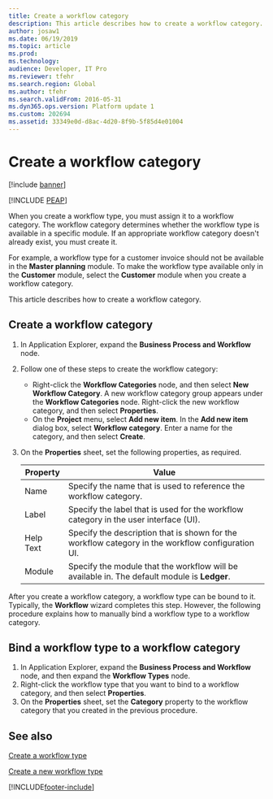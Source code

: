 ```yaml
---
title: Create a workflow category
description: This article describes how to create a workflow category.
author: josaw1
ms.date: 06/19/2019
ms.topic: article
ms.prod: 
ms.technology: 
audience: Developer, IT Pro
ms.reviewer: tfehr
ms.search.region: Global
ms.author: tfehr
ms.search.validFrom: 2016-05-31
ms.dyn365.ops.version: Platform update 1
ms.custom: 202694
ms.assetid: 33349e0d-d8ac-4d20-8f9b-5f85d4e01004
---
```

# Create a workflow category

[!include [banner](../includes/banner.md)]


[!INCLUDE [PEAP](../../../includes/peap-1.md)]

When you create a workflow type, you must assign it to a workflow category. The workflow category determines whether the workflow type is available in a specific module. If an appropriate workflow category doesn't already exist, you must create it.

For example, a workflow type for a customer invoice should not be available in the **Master planning** module. To make the workflow type available only in the **Customer** module, select the **Customer** module when you create a workflow category.

This article describes how to create a workflow category.

## Create a workflow category

1. In Application Explorer, expand the **Business Process and Workflow** node.
2. Follow one of these steps to create the workflow category:

    + Right-click the **Workflow Categories** node, and then select **New Workflow Category**. A new workflow category group appears under the **Workflow Categories** node. Right-click the new workflow category, and then select **Properties**.
    + On the **Project** menu, select **Add new item**. In the **Add new item** dialog box, select **Workflow category**. Enter a name for the category, and then select **Create**.

3. On the **Properties** sheet, set the following properties, as required.

    | Property | Value |
    |---|---|
    | Name | Specify the name that is used to reference the workflow category. |
    | Label | Specify the label that is used for the workflow category in the user interface (UI). |
    | Help Text | Specify the description that is shown for the workflow category in the workflow configuration UI. |
    | Module | Specify the module that the workflow will be available in. The default module is **Ledger**. |

After you create a workflow category, a workflow type can be bound to it. Typically, the **Workflow** wizard completes this step. However, the following procedure explains how to manually bind a workflow type to a workflow category.

## Bind a workflow type to a workflow category

1. In Application Explorer, expand the **Business Process and Workflow** node, and then expand the **Workflow Types** node.
2. Right-click the workflow type that you want to bind to a workflow category, and then select **Properties**.
3. On the **Properties** sheet, set the **Category** property to the workflow category that you created in the previous procedure.

## See also

[Create a workflow type](workflow-type-create.md)

[Create a new workflow type](workflow-type-create-new.md)


[!INCLUDE[footer-include](../../../includes/footer-banner.md)]
